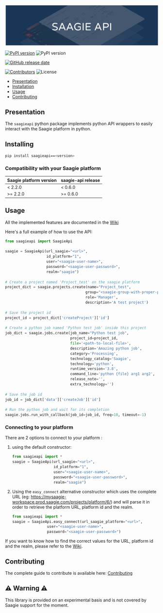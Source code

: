 ![Saagie api logo](https://github.com/saagie/api-saagie/blob/master/.github/banner.png?raw=true)

[![PyPI version](https://img.shields.io/pypi/v/saagieapi?style=for-the-badge)](https://pypi.org/project/saagieapi/)
![PyPI version](https://img.shields.io/pypi/pyversions/saagieapi?style=for-the-badge)

[![GitHub release date](https://img.shields.io/github/release-date/saagie/api-saagie?style=for-the-badge&color=blue)][releases]

[![Contributors](https://img.shields.io/github/contributors/saagie/api-saagie?style=for-the-badge&color=black)][contributors]
![License](https://img.shields.io/pypi/l/saagieapi?style=for-the-badge&color=black)

[releases]: https://github.com/saagie/api-saagie/releases

[contributors]: https://github.com/saagie/api-saagie/graphs/contributors

- [Presentation](#presentation)
- [Installation](#installing)
- [Usage](#usage)
- [Contributing](#contributing)

## Presentation

The `saagieapi` python package implements python API wrappers to easily interact with the Saagie platform in python.

## Installing

```bash
pip install saagieapi==<version>
```

### Compatibility with your Saagie platform

| **Saagie platform version** | **saagie-api release** |
|-----------------------------|------------------------|
| < 2.2.0                     | < 0.6.0                |
| >= 2.2.0                    | >= 0.6.0               |

## Usage

All the implemented features are documented in the [Wiki](https://github.com/saagie/api-saagie/wiki)

Here's a full example of how to use the API:

```python
from saagieapi import SaagieApi

saagie = SaagieApi(url_saagie="<url>",
                   id_platform="1",
                   user="<saagie-user-name>",
                   password="<saagie-user-password>",
                   realm="saagie")

# Create a project named 'Project_test' on the saagie platform
project_dict = saagie.projects.create(name="Project_test",
                                     group="<saagie-group-with-proper-permissions>",
                                     role='Manager',
                                     description='A test project')

# Save the project id
project_id = project_dict['createProject']['id']

# Create a python job named 'Python test job' inside this project
job_dict = saagie.jobs.create(job_name="Python test job",
                              project_id=project_id,
                              file='<path-to-local-file>',
                              description='Amazing python job',
                              category='Processing',
                              technology_catalog='Saagie',
                              technology='python',
                              runtime_version='3.8',
                              command_line='python {file} arg1 arg2',
                              release_note='',
                              extra_technology='')

# Save the job id
job_id = job_dict['data']['createJob']['id']

# Run the python job and wait for its completion
saagie.jobs.run_with_callback(job_id=job_id, freq=10, timeout=-1)

```

### Connecting to your platform

There are 2 options to connect to your platform :

1. using the default constructor:

    ```python
    from saagieapi import *
    saagie = SaagieApi(url_saagie="<url>",
                       id_platform="1",
                       user="<saagie-user-name>",
                       password="<saagie-user-password>",
                       realm="saagie")
    ```

2. Using the `easy_connect` alternative constructor which uses the complete URL (eg:
    <https://mysaagie-workspace.prod.saagie.com/projects/platform/6/>) and will
    parse it in order to retrieve the platform URL, platform id and the realm.

    ```python
    from saagieapi import *
    saagie = SaagieApi.easy_connect(url_saagie_platform="<url>",
                    user="<saagie-user-name>",
                    password="<saagie-user-password>")
    ```

If you want to know how to find the correct values for the URL, platform id and the realm,
please refer to the [Wiki](https://github.com/saagie/api-saagie/wiki#connecting-to-your-platform).

## Contributing

The complete guide to contribute is available here:
[Contributing](https://github.com/saagie/api-saagie/blob/master/CONTRIBUTING.md)


## :warning: Warning :warning:
This library is provided on an experimental basis and is not covered by Saagie support for the moment.
